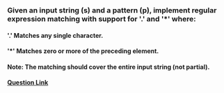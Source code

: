 ### Given an input string (s) and a pattern (p), implement regular expression matching with support for '.' and '*' where: 
#### '.' Matches any single character.
#### '*' Matches zero or more of the preceding element.

#### Note: The matching should cover the entire input string (not partial).
#### [Question Link](https://leetcode.com/problems/regular-expression-matching/)
